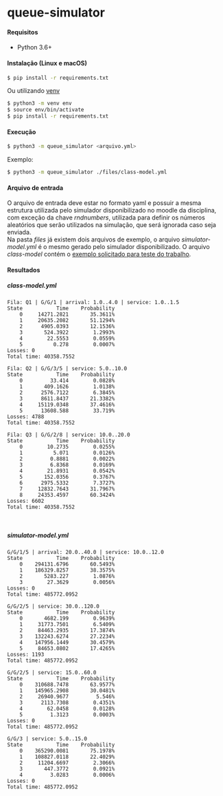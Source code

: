 # queue-simulator

#### Requisitos
- Python 3.6+


#### Instalação (Linux e macOS)
```sh
$ pip install -r requirements.txt
```

Ou utilizando [venv](https://packaging.python.org/guides/installing-using-pip-and-virtual-environments/)
```sh
$ python3 -m venv env
$ source env/bin/activate
$ pip install -r requirements.txt
```

#### Execução
```sh
$ python3 -m queue_simulator <arquivo.yml>
``` 
Exemplo:
```sh
$ python3 -m queue_simulator ./files/class-model.yml
``` 

#### Arquivo de entrada
O arquivo de entrada deve estar no formato yaml e possuir a mesma estrutura utilizada pelo simulador disponibilizado no moodle da disciplina, com exceção da chave *rndnumbers*, utilizada para definir os números aleatórios que serão utilizados na simulação, que será ignorada caso seja enviada.   
Na pasta *files* já existem dois arquivos de exemplo, o arquivo *simulator-model.yml* é o mesmo gerado pelo simulador disponibilizado.
O arquivo *class-model* contém o [exemplo solicitado para teste do trabalho](./assets/class-model.jpg).  

#### Resultados
##### class-model.yml
    Fila: Q1 | G/G/1 | arrival: 1.0..4.0 | service: 1.0..1.5
    State           Time    Probability
        0     14271.2821       35.3611%
        1     20635.2082       51.1294%
        2      4905.0393       12.1536%
        3       524.3922        1.2993%
        4        22.5553        0.0559%
        5          0.278        0.0007%
    Losses: 0
    Total time: 40358.7552
    
    Fila: Q2 | G/G/3/5 | service: 5.0..10.0
    State           Time    Probability
        0         33.414        0.0828%
        1       409.1626        1.0138%
        2      2576.7122        6.3845%
        3      8611.8437       21.3382%
        4     15119.0348       37.4616%
        5      13608.588        33.719%
    Losses: 4788
    Total time: 40358.7552
    
    Fila: Q3 | G/G/2/8 | service: 10.0..20.0
    State           Time    Probability
        0        10.2735        0.0255%
        1          5.071        0.0126%
        2         0.8881        0.0022%
        3         6.8368        0.0169%
        4        21.8931        0.0542%
        5       152.0356        0.3767%
        6      2975.5332        7.3727%
        7     12832.7643       31.7967%
        8     24353.4597       60.3424%
    Losses: 6602
    Total time: 40358.7552

<br/>

##### simulator-model.yml
    G/G/1/5 | arrival: 20.0..40.0 | service: 10.0..12.0
    State           Time    Probability
        0    294131.6796       60.5493%
        1    186329.8257       38.3575%
        2       5283.227        1.0876%
        3        27.3629        0.0056%
    Losses: 0
    Total time: 485772.0952
    
    G/G/2/5 | service: 30.0..120.0
    State           Time    Probability
        0       4682.199        0.9639%
        1     31773.7501        6.5409%
        2     84463.2935       17.3874%
        3    132243.6274       27.2234%
        4    147956.1449       30.4579%
        5     84653.0802       17.4265%
    Losses: 1193
    Total time: 485772.0952
    
    G/G/2/5 | service: 15.0..60.0
    State           Time    Probability
        0    310688.7478       63.9577%
        1    145965.2908       30.0481%
        2     26940.9677         5.546%
        3      2113.7308        0.4351%
        4        62.0458        0.0128%
        5         1.3123        0.0003%
    Losses: 0
    Total time: 485772.0952
    
    G/G/3 | service: 5.0..15.0
    State           Time    Probability
        0    365290.0081       75.1978%
        1    108827.0118       22.4029%
        2     11204.6697        2.3066%
        3       447.3772        0.0921%
        4         3.0283        0.0006%
    Losses: 0
    Total time: 485772.0952


